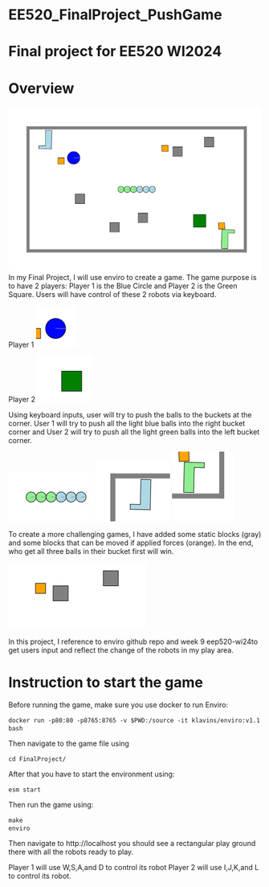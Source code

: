 # EE520_FinalProject_PushGame
Final project for EE520 WI2024
===
Overview
===
![Project Logo](Images/playground.png)
In my Final Project, I will use enviro to create a game. The game purpose is to have 2 players: Player 1 is the Blue Circle and Player 2 is the Green Square. Users will have control of these 2 robots via keyboard.

Player 1
![Project Logo](Images/player1.png)

Player 2
![Project Logo](Images/player2.png)



Using keyboard inputs, user will try to push the balls to the buckets at the corner. User 1 will try to push all the light blue balls into the right bucket corner and User 2 will try to push all the light green balls into the left bucket corner.

![Project Logo](Images/balls.png)
![Project Logo](Images/corner1.png)
![Project Logo](Images/corner2.png)

To create a more challenging games, I have added some static blocks (gray) and some blocks that can be moved if applied forces (orange). In the end, who get all three balls in their bucket first will win.

![Project Logo](Images/object.png)

In this project, I reference to enviro github repo and week 9 eep520-wi24to get users input and reflect the change of the robots in my play area.


Instruction to start the game
===
Before running the game, make sure you use docker to run Enviro:
```
docker run -p80:80 -p8765:8765 -v $PWD:/source -it klavins/enviro:v1.1 bash
```

Then navigate to the game file using
```
cd FinalProject/
```

After that you have to start the environment using:
```
esm start
```

Then run the game using:
```
make
enviro
```

Then navigate to http://localhost you should see a rectangular play ground there with all the robots ready to play.

Player 1 will use W,S,A,and D to control its robot
Player 2 will use I,J,K,and L to control its robot.